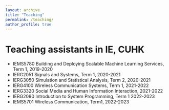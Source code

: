```yaml
---
layout: archive
title: "Teaching"
permalink: /teaching/
author_profile: true
---
```


Teaching assistants in IE, CUHK
======
* IEMS5780 Building and Deploying Scalable Machine Learning Services, Term 1, 2019-2020
* IERG2051 Signals and Systems, Term 1, 2020-2021
* IERG3050 Simulation and Statistical Analysis, Term 2, 2020-2021
* IERG4100 Wireless Communication Systems, Term 1, 2021-2022
* IERG3320 Social Media and Human Information Interaction, 2021-2022
* IERG2080 Introduction to System Programming, Term 1 2022-2023
* IEMS5701 Wireless Communication, Term1, 2022-2023
         
  

